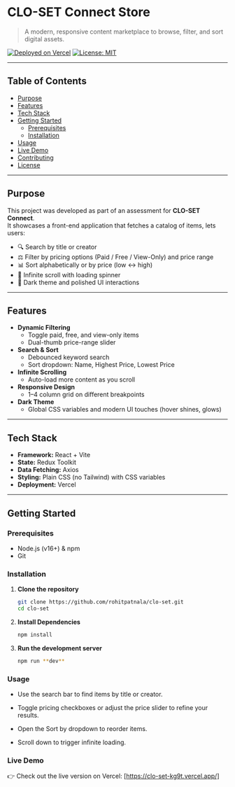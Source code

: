 # CLO-SET Connect Store

> A modern, responsive content marketplace to browse, filter, and sort digital assets.

[![Deployed on Vercel](https://img.shields.io/badge/Deployed%20on-Vercel-000000?logo=vercel&logoColor=white)](https://clo-set-kg9t.vercel.app/) [![License: MIT](https://img.shields.io/badge/License-MIT-blue.svg)](#license)

---

## Table of Contents

- [Purpose](#purpose)
- [Features](#features)
- [Tech Stack](#tech-stack)
- [Getting Started](#getting-started)
  - [Prerequisites](#prerequisites)
  - [Installation](#installation)
- [Usage](#usage)
- [Live Demo](#live-demo)
- [Contributing](#contributing)
- [License](#license)

---

## Purpose

This project was developed as part of an assessment for **CLO-SET Connect**.  
It showcases a front-end application that fetches a catalog of items, lets users:

- 🔍 Search by title or creator
- ⚖️ Filter by pricing options (Paid / Free / View-Only) and price range
- 📊 Sort alphabetically or by price (low ↔ high)
- 🔄 Infinite scroll with loading spinner
- 🌙 Dark theme and polished UI interactions

---

## Features

- **Dynamic Filtering**
  - Toggle paid, free, and view-only items
  - Dual-thumb price-range slider
- **Search & Sort**
  - Debounced keyword search
  - Sort dropdown: Name, Highest Price, Lowest Price
- **Infinite Scrolling**
  - Auto-load more content as you scroll
- **Responsive Design**
  - 1–4 column grid on different breakpoints
- **Dark Theme**
  - Global CSS variables and modern UI touches (hover shines, glows)

---

## Tech Stack

- **Framework:** React + Vite
- **State:** Redux Toolkit
- **Data Fetching:** Axios
- **Styling:** Plain CSS (no Tailwind) with CSS variables
- **Deployment:** Vercel

---

## Getting Started

### Prerequisites

- Node.js (v16+) & npm
- Git

### Installation

1. **Clone the repository**

   ```bash
   git clone https://github.com/rohitpatnala/clo-set.git
   cd clo-set

   ```

2. **Install Dependencies**

   ```bash
   npm install

   ```

3. **Run the development server**

   ```bash
   npm run **dev**

   ```

### Usage

- Use the search bar to find items by title or creator.

- Toggle pricing checkboxes or adjust the price slider to refine your results.

- Open the Sort by dropdown to reorder items.

- Scroll down to trigger infinite loading.

### Live Demo

👉 Check out the live version on Vercel: [https://clo-set-kg9t.vercel.app/]
